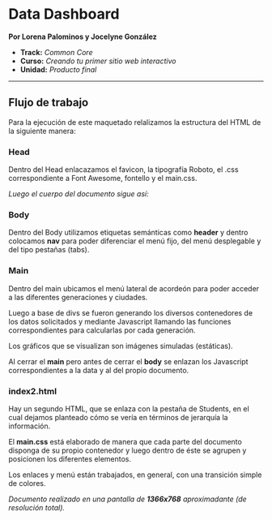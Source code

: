 # Data Dashboard

**Por Lorena Palominos y Jocelyne González**

* **Track:** _Common Core_
* **Curso:** _Creando tu primer sitio web interactivo_
* **Unidad:** _Producto final_

***

## Flujo de trabajo

Para la ejecución de este maquetado relalizamos la estructura del HTML de la siguiente manera: 

### Head 
Dentro del Head enlacazamos el favicon, la tipografía Roboto, el .css correspondiente a Font Awesome, fontello y el main.css.

*Luego el cuerpo del documento sigue así:*

### Body
Dentro del Body utilizamos etiquetas semánticas como **header** y dentro colocamos **nav** para poder diferenciar el menú fijo, del menú desplegable y del tipo pestañas (tabs).

### Main
Dentro del main ubicamos el menú lateral de acordeón para poder acceder a las diferentes generaciones y ciudades.

Luego a base de divs se fueron generando los diversos contenedores de los datos solicitados y mediante Javascript llamando las funciones correspondientes para calcularlas por cada generación.

Los gráficos que se visualizan son imágenes simuladas (estáticas).

Al cerrar el **main** pero antes de cerrar el **body** se enlazan los Javascript correspondientes a la data y al del propio documento.

### index2.html 
Hay un segundo HTML, que se enlaza con la pestaña de Students, en el cual dejamos planteado cómo se vería en términos de jerarquía la información.

El **main.css** está elaborado de manera que cada parte del documento disponga de su propio contenedor y luego dentro de éste se agrupen y posicionen los diferentes elementos.

Los enlaces y menú están trabajados, en general, con una transición simple de colores.

*Documento realizado en una pantalla de **1366x768** aproximadante (de resolución total).*

